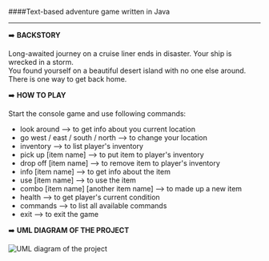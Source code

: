 ####Text-based adventure game written in Java
____
:arrow_right: **BACKSTORY**    

Long-awaited journey on a cruise liner ends in disaster. Your ship is wrecked in a storm.    
You found yourself on a beautiful desert island with no one else around.    
There is one way to get back home.

:arrow_right: **HOW TO PLAY**   

Start the console game and use following commands:
- look around --> to get info about you current location
- go west / east / south / north --> to change your location
- inventory --> to list player's inventory
- pick up [item name] --> to put item to player's inventory
- drop off [item name] --> to remove item to player's inventory
- info [item name] --> to get info about the item
- use [item name] --> to use the item
- combo [item name] [another item name] --> to made up a new item
- health --> to get player's current condition
- commands --> to list all available commands
- exit --> to exit the game

:arrow_right: **UML DIAGRAM OF THE PROJECT**

![UML diagram of the project](https://github.com/buhankahleba/DesertIsland/blob/master/DesertIsland-UML.png)